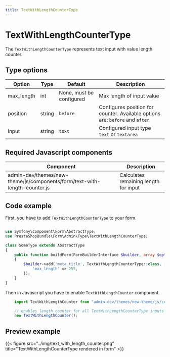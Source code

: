 ```yaml
---
title: TextWithLengthCounterType
---
```


# TextWithLengthCounterType

The `TextWithLengthCounterType` represents text input with value length counter.

## Type options

| Option     | Type   | Default                  | Description                                                                  |
| ---------- | ------ | ------------------------ | ---------------------------------------------------------------------------- |
| max_length | int    | None, must be configured | Max length of input value                                                    |
| position   | string | `before`                 | Configures position for counter. Available options are: `before` and `after` |
| input      | string | `text`                   | Configured input type `text` or `textarea`                                   |

## Required Javascript components
    
| Component                                                                 | Description                           |
| ------------------------------------------------------------------------- | ------------------------------------- |
| admin-dev/themes/new-theme/js/components/form/text-with-length-counter.js | Calculates remaining length for input |

## Code example

First, you have to add `TextWithLengthCounterType` to your form.

```php

use Symfony\Component\Form\AbstractType;
use PrestaShopBundle\Form\Admin\Type\TextWithLengthCounterType;

class SomeType extends AbstractType
{
    public function buildForm(FormBuilderInterface $builder, array $options)
    {
        $builder->add('meta_title', TextWithLengthCounterType::class, [
            'max_length' => 255,
        ]);
    }
}
```

Then in Javascript you have to enable `TextWithLengthCounter` component.

```javascript
    import TextWithLengthCounter from "admin-dev/themes/new-theme/js/components/form/text-with-length-counter";

    // enables length counter for all TextWithLengthCounterType inputs on the page
    new TextWithLengthCounter();
```

## Preview example

{{< figure src="../img/text_with_length_counter.png" title="TextWithLengthCounterType rendered in form" >}}